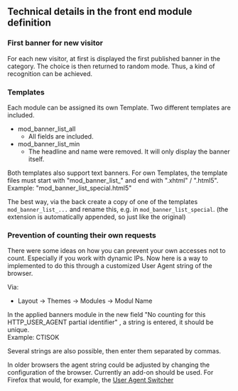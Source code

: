 ## Technical details in the front end module definition


### First banner for new visitor

For each new visitor, at first is displayed the first published banner in the
category. The choice is then returned to random mode. Thus, a kind of recognition
can be achieved.


### Templates

Each module can be assigned its own Template. Two different templates are included.

* mod_banner_list_all
  * All fields are included.
* mod_banner_list_min
  * The headline and name were removed. It will only display the banner itself.

Both templates also support text banners.
For own Templates, the template files must start with "mod_banner_list_" and
end with ".xhtml" / ".html5".<br>
Example: "mod_banner_list_special.html5"

The best way, via the back create a copy of one of the templates
`mod_banner_list_...` and rename this, e.g. in `mod_banner_list_special`.
(the extension is automatically appended, so just like the original)


### Prevention of counting their own requests

There were some ideas on how you can prevent your own accesses not to count.
Especially if you work with dynamic IPs. Now here is a way to
implemented to do this through a customized User Agent string of the browser.

Via:

* Layout -> Themes -> Modules -> Modul Name

In the applied banners module in the new field "No counting for this
HTTP_USER_AGENT partial identifier" , a string is entered, it should be unique.<br>
Example: CTISOK

Several strings are also possible, then enter them separated by commas.

In older browsers the agent string could be adjusted by changing the
configuration of the browser. Currently an add-on should be used.
For Firefox that would, for example, the [User Agent Switcher][1]

[1]: https://addons.mozilla.org/en-US/firefox/addon/user-agent-switcher/
